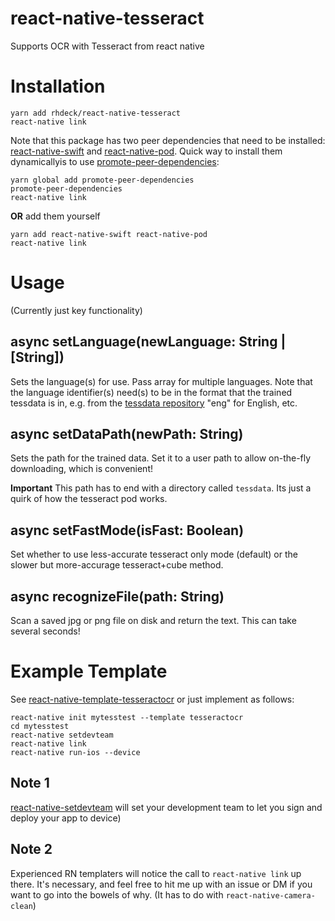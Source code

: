 # react-native-tesseract

Supports OCR with Tesseract from react native

# Installation

```
yarn add rhdeck/react-native-tesseract
react-native link
```

Note that this package has two peer dependencies that need to be installed: [react-native-swift](https://npmjs.org.package.react-native-swift) and [react-native-pod](https://npmjs.org/package/react-native-pod). Quick way to install them dynamicallyis to use [promote-peer-dependencies](https://npmjs.com/promote-peer-dependencies):

```
yarn global add promote-peer-dependencies
promote-peer-dependencies
react-native link
```

**OR** add them yourself

```
yarn add react-native-swift react-native-pod
react-native link
```

# Usage

(Currently just key functionality)

## async setLanguage(newLanguage: String | [String])

Sets the language(s) for use. Pass array for multiple languages. Note that the language identifier(s) need(s) to be in the format that the trained tessdata is in, e.g. from the [tessdata repository](https://github.com/tesseract-ocr/tessdata/) "eng" for English, etc.

## async setDataPath(newPath: String)

Sets the path for the trained data. Set it to a user path to allow on-the-fly downloading, which is convenient!

**Important** This path has to end with a directory called `tessdata`. Its just a quirk of how the tesseract pod works.

## async setFastMode(isFast: Boolean)

Set whether to use less-accurate tesseract only mode (default) or the slower but more-accurage tesseract+cube method.

## async recognizeFile(path: String)

Scan a saved jpg or png file on disk and return the text. This can take several seconds!

# Example Template

See [react-native-template-tesseractocr](https://npmjs.com/package/react-native-template-tesseractocr) or just implement as follows:

```
react-native init mytesstest --template tesseractocr
cd mytesstest
react-native setdevteam
react-native link
react-native run-ios --device
```

## Note 1

[react-native-setdevteam](https://npmjs.com/package/react-native-setdevteam) will set your development team to let you sign and deploy your app to device)

## Note 2

Experienced RN templaters will notice the call to `react-native link` up there. It's necessary, and feel free to hit me up with an issue or DM if you want to go into the bowels of why. (It has to do with `react-native-camera-clean`)
